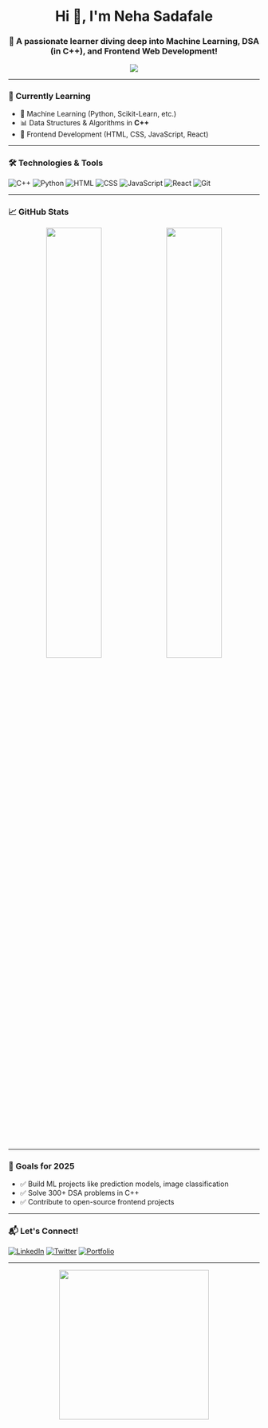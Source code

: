 <h1 align="center">Hi 👋, I'm Neha Sadafale</h1>
<h3 align="center">🚀 A passionate learner diving deep into Machine Learning, DSA (in C++), and Frontend Web Development!</h3>

<p align="center">
  <img src="https://readme-typing-svg.demolab.com/?lines=Aspiring+Machine+Learning+Engineer;DSA+with+C%2B%2B+Enthusiast;Frontend+Web+Developer;Lifelong+Learner&center=true&width=500&height=45" />
</p>

---

### 🌱 Currently Learning
- 🧠 Machine Learning (Python, Scikit-Learn, etc.)
- 📊 Data Structures & Algorithms in **C++**
- 🎨 Frontend Development (HTML, CSS, JavaScript, React)

---

### 🛠️ Technologies & Tools
![C++](https://img.shields.io/badge/-C++-00599C?style=flat&logo=cplusplus&logoColor=white)
![Python](https://img.shields.io/badge/-Python-3776AB?style=flat&logo=python&logoColor=white)
![HTML](https://img.shields.io/badge/-HTML5-E34F26?style=flat&logo=html5&logoColor=white)
![CSS](https://img.shields.io/badge/-CSS3-1572B6?style=flat&logo=css3)
![JavaScript](https://img.shields.io/badge/-JavaScript-F7DF1E?style=flat&logo=javascript&logoColor=black)
![React](https://img.shields.io/badge/-React-61DAFB?style=flat&logo=react)
![Git](https://img.shields.io/badge/-Git-F05032?style=flat&logo=git&logoColor=white)

---

### 📈 GitHub Stats

<p align="center">
  <img src="https://github-readme-stats.vercel.app/api?username=yourusername&show_icons=true&theme=tokyonight" width="47%" />
  <img src="https://github-readme-streak-stats.herokuapp.com/?user=yourusername&theme=tokyonight" width="47%" />
</p>

---

### 🎯 Goals for 2025
- ✅ Build ML projects like prediction models, image classification
- ✅ Solve 300+ DSA problems in C++
- ✅ Contribute to open-source frontend projects

---

### 📬 Let's Connect!
[![LinkedIn](https://img.shields.io/badge/-LinkedIn-blue?style=flat-square&logo=Linkedin&logoColor=white&link=https://linkedin.com/in/yourusername)](https://linkedin.com/in/yourusername)
[![Twitter](https://img.shields.io/badge/-Twitter-1DA1F2?style=flat-square&logo=twitter&logoColor=white&link=https://twitter.com/yourusername)](https://twitter.com/yourusername)
[![Portfolio](https://img.shields.io/badge/-Portfolio-000000?style=flat-square&logo=react&logoColor=white)](https://your-portfolio-link.com)

---

<p align="center">
  <img src="https://media.giphy.com/media/qgQUggAC3Pfv687qPC/giphy.gif" width="300" />
</p>

